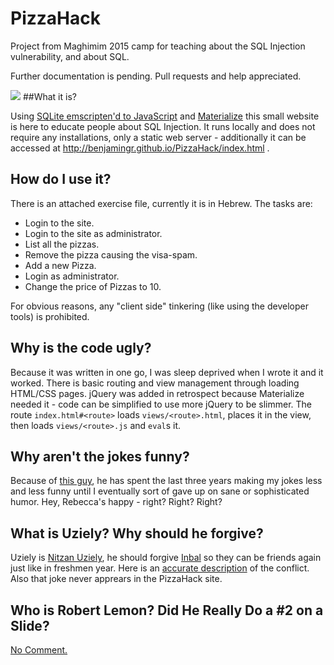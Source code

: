 # PizzaHack

Project from Maghimim 2015 camp for teaching about the SQL Injection vulnerability, and about SQL.

Further documentation is pending. Pull requests and help appreciated.

![](http://i.imgur.com/9cOHfYrm.png?1)
##What it is?

Using [SQLite emscripten'd to JavaScript](kripken.github.io/sql.js) and [Materialize](http://materializecss.com/) this small website is here to educate people about SQL Injection. It runs locally and does not require any installations, only a static web server - additionally it can be accessed at http://benjamingr.github.io/PizzaHack/index.html .

## How do I use it?

There is an attached exercise file, currently it is in Hebrew. The tasks are:

 - Login to the site.
 - Login to the site as administrator.
 - List all the pizzas.
 - Remove the pizza causing the visa-spam.
 - Add a new Pizza.
 - Login as administrator.
 - Change the price of Pizzas to 10.
 
For obvious reasons, any "client side" tinkering (like using the developer tools) is prohibited.

## Why is the code ugly?

Because it was written in one go, I was sleep deprived when I wrote it and it worked. There is basic routing and view management through loading HTML/CSS pages. jQuery was added in retrospect because Materialize needed it - code can be simplified to use more jQuery to be slimmer. The route `index.html#<route>` loads `views/<route>.html`, places it in the view, then loads `views/<route>.js` and `eval`s it. 

## Why aren't the jokes funny?

Because of [this guy](https://www.facebook.com/galgalatz?fref=ts), he has spent the last three years making my jokes less and less funny until I eventually sort of gave up on sane or sophisticated humor. Hey, Rebecca's happy - right? Right? Right?

## What is Uziely? Why should he forgive?

Uziely is [Nitzan Uziely](https://www.facebook.com/nitzan.uziely?fref=ts), he should forgive [Inbal](https://www.facebook.com/inbalooloo?fref=ts) so they can be friends again just like in freshmen year. Here is an [accurate description](http://i.imgur.com/lSOBWD5.jpg) of the conflict. Also that joke never apprears in the PizzaHack site.

## Who is Robert Lemon? Did He Really Do a #2 on a Slide?

[No Comment.](http://chat.stackoverflow.com/transcript/message/8231986#8231986)
